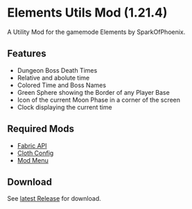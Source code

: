 # Elements Utils Mod (1.21.4)

A Utility Mod for the gamemode Elements by SparkOfPhoenix.

## Features
- Dungeon Boss Death Times
 - Relative and abolute time
 - Colored Time and Boss Names
- Green Sphere showing the Border of any Player Base
- Icon of the current Moon Phase in a corner of the screen
- Clock displaying the current time

## Required Mods
- [Fabric API](https://modrinth.com/mod/fabric-api)
- [Cloth Config](https://modrinth.com/mod/cloth-config)
- [Mod Menu](https://modrinth.com/mod/modmenu)

## Download
See [latest Release](https://github.com/Eposs10/elements-utils/releases/latest) for download.
